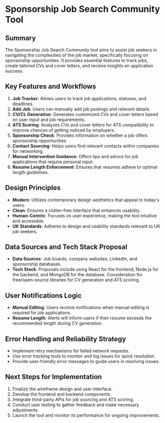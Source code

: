 # Sponsorship Job Search Community Tool

## Summary
The Sponsorship Job Search Community tool aims to assist job seekers in navigating the complexities of the job market, specifically focusing on sponsorship opportunities. It provides essential features to track jobs, create tailored CVs and cover letters, and receive insights on application success.

## Key Features and Workflows
1. **Job Tracker**: Allows users to track job applications, statuses, and deadlines.
2. **Add Job**: Users can manually add job postings and relevant details.
3. **CV/CL Generation**: Generates customized CVs and cover letters based on user input and job requirements.
4. **ATS Scoring**: Analyzes CVs and cover letters for ATS compatibility to improve chances of getting noticed by employers.
5. **Sponsorship Check**: Provides information on whether a job offers sponsorship opportunities.
6. **Contact Sourcing**: Helps users find relevant contacts within companies for networking.
7. **Manual Intervention Guidance**: Offers tips and advice for job applications that require personal input.
8. **Resume Length Enforcement**: Ensures that resumes adhere to optimal length guidelines.

## Design Principles
- **Modern**: Utilizes contemporary design aesthetics that appeal to today's users.
- **Clean**: Ensures a clutter-free interface that enhances usability.
- **Human-Centric**: Focuses on user experience, making the tool intuitive and accessible.
- **UK Standards**: Adheres to design and usability standards relevant to UK job seekers.

## Data Sources and Tech Stack Proposal
- **Data Sources**: Job boards, company websites, LinkedIn, and sponsorship databases.
- **Tech Stack**: Proposals include using React for the frontend, Node.js for the backend, and MongoDB for the database. Consideration for free/open-source libraries for CV generation and ATS scoring.

## User Notifications Logic
- **Manual Editing**: Users receive notifications when manual editing is required for job applications.
- **Resume Length**: Alerts will inform users if their resume exceeds the recommended length during CV generation.

## Error Handling and Reliability Strategy
- Implement retry mechanisms for failed network requests.
- Use error tracking tools to monitor and log issues for quick resolution.
- Provide user-friendly error messages to guide users in resolving issues.

## Next Steps for Implementation
1. Finalize the wireframe design and user interface.
2. Develop the frontend and backend components.
3. Integrate third-party APIs for job sourcing and ATS scoring.
4. Conduct user testing to gather feedback and make necessary adjustments.
5. Launch the tool and monitor its performance for ongoing improvements.
